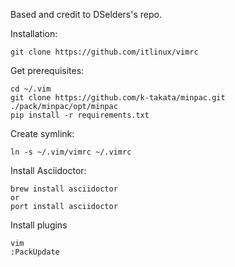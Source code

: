 Based and credit to DSelders's repo. 

Installation:

	git clone https://github.com/itlinux/vimrc

Get prerequisites:

	cd ~/.vim
	git clone https://github.com/k-takata/minpac.git ./pack/minpac/opt/minpac
	pip install -r requirements.txt

Create symlink:

	ln -s ~/.vim/vimrc ~/.vimrc

Install Asciidoctor:

	brew install asciidoctor
	or 
	port install asciidoctor

Install plugins
	
	vim
	:PackUpdate

